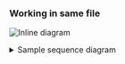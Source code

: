 ### Working in same file
![Inline diagram](https://g.gravizo.com/source/inline_diag3?https://raw.githubusercontent.com/Azure/azure-iot-sdk-python-preview/diagrams/azure-iot-hub-devicesdk/doc/component.md)
<details> 
<summary>Sample sequence diagram</summary>
inline_diag3
@startuml;
actor user;
participant "Authentication Provider Factory" as authfac;
participant "Authentication Provider" as auth;
user -> authfac: supply connection string;
activate authfac;
authfac -> auth : factory method call
activate auth;
auth -> authfac : Authentication Provider Object;
deactivate auth;
authfac -> user: Authentication Provider Object;
deactivate authfac;

participant "Device Client" as client;
activate client;
user -> client: create client (auth provider, protocol);
client -> client : class call
client -> user : a device client

@enduml
inline_diag3
</details>
